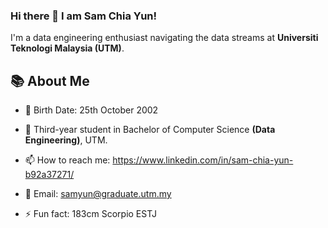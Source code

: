 ### Hi there 👋 I am Sam Chia Yun!

I'm a data engineering enthusiast navigating the data streams at **Universiti Teknologi Malaysia (UTM)**. 

## 📚 About Me
- 💬 Birth Date: 25th October 2002
- 🌱 Third-year student in Bachelor of Computer Science **(Data Engineering)**, UTM.
- 📫 How to reach me: https://www.linkedin.com/in/sam-chia-yun-b92a37271/
- 🤝 Email: samyun@graduate.utm.my
- ⚡ Fun fact: 183cm Scorpio ESTJ

  <!--<p align="left"> <img src="https://komarev.com/ghpvc/?username=ChiayunSam&label=Profile%20views&color=0e75b6&style=flat" alt="ChiayunSam" /> </p>
<br> </br>
<h3 align="left">Connect with me:</h3>
<p align="left">
<a href="https://www.linkedin.com/in/sam-chia-yun-b92a37271/" target="blank"><img align="center" src="https://raw.githubusercontent.com/rahuldkjain/github-profile-readme-generator/master/src/images/icons/Social/linked-in-alt.svg" height="30" width="40" /></a>
<a href="https://www.youtube.com/channel/UC5uvVAh1MIF-_j-1DifFiRg" target="blank"><img align="center" src="https://raw.githubusercontent.com/rahuldkjain/github-profile-readme-generator/master/src/images/icons/Social/youtube.svg" alt="ang yi qin" height="30" width="40" /></a> 
</p>
<br> </br>
<h3 align="left">Languages and Tools:</h3>
<p align="left"> <a href="https://aws.amazon.com" target="_blank" rel="noreferrer"> <img src="https://raw.githubusercontent.com/devicons/devicon/master/icons/amazonwebservices/amazonwebservices-original-wordmark.svg" alt="aws" width="40" height="40"/> </a> <a href="https://www.w3schools.com/cpp/" target="_blank" rel="noreferrer"> <img src="https://raw.githubusercontent.com/devicons/devicon/master/icons/cplusplus/cplusplus-original.svg" alt="cplusplus" width="40" height="40"/> </a> <a href="https://www.w3.org/html/" target="_blank" rel="noreferrer"> <img src="https://raw.githubusercontent.com/devicons/devicon/master/icons/html5/html5-original-wordmark.svg" alt="html5" width="40" height="40"/> </a> <a href="https://developer.mozilla.org/en-US/docs/Web/JavaScript" target="_blank" rel="noreferrer"> <img src="https://raw.githubusercontent.com/devicons/devicon/master/icons/javascript/javascript-original.svg" alt="javascript" width="40" height="40"/> </a> <a href="https://www.mysql.com/" target="_blank" rel="noreferrer"> <img src="https://raw.githubusercontent.com/devicons/devicon/master/icons/mysql/mysql-original-wordmark.svg" alt="mysql" width="40" height="40"/> </a> <a href="https://www.php.net" target="_blank" rel="noreferrer"> <img src="https://raw.githubusercontent.com/devicons/devicon/master/icons/php/php-original.svg" alt="php" width="40" height="40"/> </a> <a href="https://www.python.org" target="_blank" rel="noreferrer"> <img src="https://raw.githubusercontent.com/devicons/devicon/master/icons/python/python-original.svg" alt="python" width="40" height="40"/> </a> </p>

<br></br>
<p>&nbsp;<img align="center" src="https://github-readme-stats.vercel.app/api?username=ChiayunSam&show_icons=true&locale=en" alt="ChiayunSam" /></p>

<p><img align="center" src="https://github-readme-streak-stats.herokuapp.com/?user=ChiayunSam&" alt="ChiayunSam" /></p>


